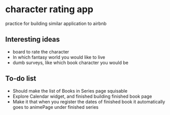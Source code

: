 # character rating app

practice for building similar application to airbnb

## Interesting ideas
- board to rate the character
- In which fantasy world you would like to live
- dumb surveys, like which book character you would be

## To-do list

- Should make the list of Books in Series page squisable
- Explore Calendar widget, and finished building finished book page
- Make it that when you register the dates of finished book it automatically goes to animePage under finished series
